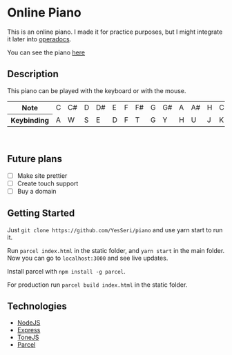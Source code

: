 # Online Piano

This is an online piano. I made it for practice purposes, but I might integrate it later into [operadocs](operadocs.com).

You can see the piano [here](https://online-piano.herokuapp.com/)

## Description

This piano can be played with the keyboard or with the mouse.

<table>
  <tr>
    <th>Note</th> <td>C</td> <td>C#</td> <td>D</td> <td>D#</td> <td>E</td> <td>F</td> 
    <td>F#</td> <td>G</td> <td>G#</td> <td>A</td> <td>A#</td> <td>H</td> <td>C</td>
  </tr>
  <tr>
    <th>Keybinding</th><td>A</td><td>W</td><td>S</td><td>E</td> <td>D</td> <td>F</td> 
    <td>T</td> <td>G</td> <td>Y</td> <td>H</td> <td>U</td> <td>J</td> <td>K</td>
  </tr>
</table>
<br>

## Future plans

- [ ] Make site prettier
- [ ] Create touch support
- [ ] Buy a domain

## Getting Started

Just `git clone https://github.com/YesSeri/piano` and use yarn start to run it. 

Run `parcel index.html` in the static folder, and `yarn start` in the main folder. Now you can go to `localhost:3000` and see live updates.

Install parcel with `npm install -g parcel`.

For production run `parcel build index.html` in the static folder.

## Technologies

* [NodeJS](https://nodejs.org/)
* [Express](https://expressjs.com/)
* [ToneJS](https://tonejs.github.io/)
* [Parcel](https://parceljs.org/)